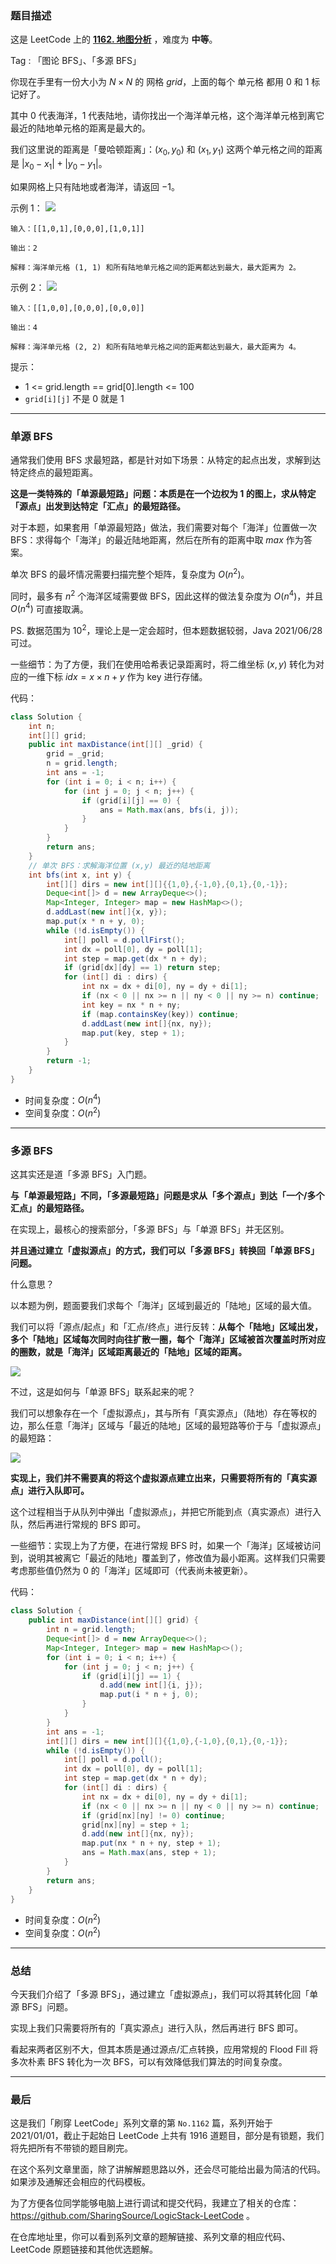 ### 题目描述

这是 LeetCode 上的 **[1162. 地图分析](https://leetcode-cn.com/problems/as-far-from-land-as-possible/solution/gong-shui-san-xie-ru-he-shi-yong-duo-yua-vlea/)** ，难度为 **中等**。

Tag : 「图论 BFS」、「多源 BFS」



你现在手里有一份大小为 $N \times N$ 的 网格 $grid$，上面的每个 单元格 都用 $0$ 和 $1$ 标记好了。

其中 $0$ 代表海洋，$1$ 代表陆地，请你找出一个海洋单元格，这个海洋单元格到离它最近的陆地单元格的距离是最大的。

我们这里说的距离是「曼哈顿距离」：$(x_0, y_0)$ 和 $(x_1, y_1)$ 这两个单元格之间的距离是 $|x_0 - x_1| + |y_0 - y_1|$。

如果网格上只有陆地或者海洋，请返回 $-1$。

示例 1：
![](https://assets.leetcode-cn.com/aliyun-lc-upload/uploads/2019/08/17/1336_ex1.jpeg)
```
输入：[[1,0,1],[0,0,0],[1,0,1]]

输出：2

解释：海洋单元格 (1, 1) 和所有陆地单元格之间的距离都达到最大，最大距离为 2。
```
示例 2：
![](https://assets.leetcode-cn.com/aliyun-lc-upload/uploads/2019/08/17/1336_ex2.jpeg)
```
输入：[[1,0,0],[0,0,0],[0,0,0]]

输出：4

解释：海洋单元格 (2, 2) 和所有陆地单元格之间的距离都达到最大，最大距离为 4。
```

提示：
* 1 <= grid.length == grid[0].length <= 100
* `grid[i][j]` 不是 $0$ 就是 $1$

---

### 单源 BFS

通常我们使用 BFS 求最短路，都是针对如下场景：从特定的起点出发，求解到达特定终点的最短距离。

**这是一类特殊的「单源最短路」问题：本质是在一个边权为 $1$ 的图上，求从特定「源点」出发到达特定「汇点」的最短路径。**

对于本题，如果套用「单源最短路」做法，我们需要对每个「海洋」位置做一次 BFS：求得每个「海洋」的最近陆地距离，然后在所有的距离中取 $max$ 作为答案。

单次 BFS 的最坏情况需要扫描完整个矩阵，复杂度为 $O(n^2)$。

同时，最多有 $n^2$ 个海洋区域需要做 BFS，因此这样的做法复杂度为 $O(n^4)$，并且 $O(n^4)$ 可直接取满。

PS. 数据范围为 $10^2$，理论上是一定会超时，但本题数据较弱，Java 2021/06/28 可过。

一些细节：为了方便，我们在使用哈希表记录距离时，将二维坐标 $(x, y)$ 转化为对应的一维下标 $idx = x \times n + y$ 作为 key 进行存储。

代码：
```java
class Solution {
    int n;
    int[][] grid;
    public int maxDistance(int[][] _grid) {
        grid = _grid;
        n = grid.length;
        int ans = -1;
        for (int i = 0; i < n; i++) {
            for (int j = 0; j < n; j++) {
                if (grid[i][j] == 0) {
                    ans = Math.max(ans, bfs(i, j));
                }
            }
        }
        return ans;
    }
    // 单次 BFS：求解海洋位置 (x,y) 最近的陆地距离
    int bfs(int x, int y) {
        int[][] dirs = new int[][]{{1,0},{-1,0},{0,1},{0,-1}};
        Deque<int[]> d = new ArrayDeque<>();
        Map<Integer, Integer> map = new HashMap<>();
        d.addLast(new int[]{x, y});
        map.put(x * n + y, 0);
        while (!d.isEmpty()) {
            int[] poll = d.pollFirst();
            int dx = poll[0], dy = poll[1];
            int step = map.get(dx * n + dy);
            if (grid[dx][dy] == 1) return step;
            for (int[] di : dirs) {
                int nx = dx + di[0], ny = dy + di[1];
                if (nx < 0 || nx >= n || ny < 0 || ny >= n) continue;
                int key = nx * n + ny;
                if (map.containsKey(key)) continue;
                d.addLast(new int[]{nx, ny});
                map.put(key, step + 1);
            }
        }
        return -1;
    } 
}
```
* 时间复杂度：$O(n^4)$
* 空间复杂度：$O(n^2)$

---

### 多源 BFS

这其实还是道「多源 BFS」入门题。

**与「单源最短路」不同，「多源最短路」问题是求从「多个源点」到达「一个/多个汇点」的最短路径。**

在实现上，最核心的搜索部分，「多源 BFS」与「单源 BFS」并无区别。

**并且通过建立「虚拟源点」的方式，我们可以「多源 BFS」转换回「单源 BFS」问题。**

什么意思？

以本题为例，题面要我们求每个「海洋」区域到最近的「陆地」区域的最大值。

我们可以将「源点/起点」和「汇点/终点」进行反转：**从每个「陆地」区域出发，多个「陆地」区域每次同时向往扩散一圈，每个「海洋」区域被首次覆盖时所对应的圈数，就是「海洋」区域距离最近的「陆地」区域的距离。**

![](https://pic.leetcode-cn.com/1624883230-EURgFl-image.png)

不过，这是如何与「单源 BFS」联系起来的呢？

我们可以想象存在一个「虚拟源点」，其与所有「真实源点」（陆地）存在等权的边，那么任意「海洋」区域与「最近的陆地」区域的最短路等价于与「虚拟源点」的最短路：

![](https://pic.leetcode-cn.com/1624883248-rDOmaM-image.png)

**实现上，我们并不需要真的将这个虚拟源点建立出来，只需要将所有的「真实源点」进行入队即可。**

这个过程相当于从队列中弹出「虚拟源点」，并把它所能到点（真实源点）进行入队，然后再进行常规的 BFS 即可。

一些细节：实现上为了方便，在进行常规 BFS 时，如果一个「海洋」区域被访问到，说明其被离它「最近的陆地」覆盖到了，修改值为最小距离。这样我们只需要考虑那些值仍然为 $0$ 的「海洋」区域即可（代表尚未被更新）。

代码：
```java
class Solution {
    public int maxDistance(int[][] grid) {
        int n = grid.length;
        Deque<int[]> d = new ArrayDeque<>();
        Map<Integer, Integer> map = new HashMap<>();
        for (int i = 0; i < n; i++) {
            for (int j = 0; j < n; j++) {
                if (grid[i][j] == 1) {
                    d.add(new int[]{i, j});
                    map.put(i * n + j, 0);
                }
            }
        }
        int ans = -1;
        int[][] dirs = new int[][]{{1,0},{-1,0},{0,1},{0,-1}};
        while (!d.isEmpty()) {
            int[] poll = d.poll();
            int dx = poll[0], dy = poll[1];
            int step = map.get(dx * n + dy);
            for (int[] di : dirs) {
                int nx = dx + di[0], ny = dy + di[1];
                if (nx < 0 || nx >= n || ny < 0 || ny >= n) continue;
                if (grid[nx][ny] != 0) continue;
                grid[nx][ny] = step + 1;
                d.add(new int[]{nx, ny});
                map.put(nx * n + ny, step + 1);
                ans = Math.max(ans, step + 1);
            }
        }
        return ans;
    }
}
```
* 时间复杂度：$O(n^2)$
* 空间复杂度：$O(n^2)$

---

### 总结

今天我们介绍了「多源 BFS」，通过建立「虚拟源点」，我们可以将其转化回「单源 BFS」问题。

实现上我们只需要将所有的「真实源点」进行入队，然后再进行 BFS 即可。

看起来两者区别不大，但其本质是通过源点/汇点转换，应用常规的 Flood Fill 将多次朴素 BFS 转化为一次 BFS，可以有效降低我们算法的时间复杂度。

---

### 最后

这是我们「刷穿 LeetCode」系列文章的第 `No.1162` 篇，系列开始于 2021/01/01，截止于起始日 LeetCode 上共有 1916 道题目，部分是有锁题，我们将先把所有不带锁的题目刷完。

在这个系列文章里面，除了讲解解题思路以外，还会尽可能给出最为简洁的代码。如果涉及通解还会相应的代码模板。

为了方便各位同学能够电脑上进行调试和提交代码，我建立了相关的仓库：https://github.com/SharingSource/LogicStack-LeetCode 。

在仓库地址里，你可以看到系列文章的题解链接、系列文章的相应代码、LeetCode 原题链接和其他优选题解。